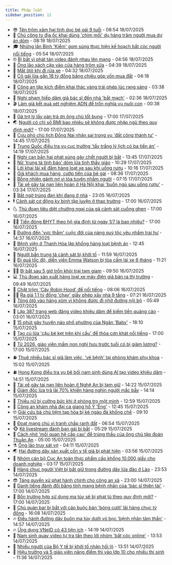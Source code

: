 ```yaml
---
title: Pháp luật
sidebar_position: 12
---
```


<!-- vnexpress-phap-luat:START -->
- 😎 [Tên trộm xâm hại tình dục bé gái 9 tuổi](https://vnexpress.net/ten-trom-xam-hai-tinh-duc-be-gai-9-tuoi-4915993.html) - 08:54 18/07/2025
- 🥰 [Chủ công ty địa ốc khai dùng &#39;chim mồi&#39; dụ hàng trăm người mua dự án dỏm](https://vnexpress.net/chu-cong-ty-dia-oc-khai-dung-chim-moi-du-hang-tram-nguoi-mua-du-an-dom-4915963.html) - 08:19 18/07/2025
- 🎓 [Những lần Bình &#39;Kiểm&#39; gom súng thực hiện kế hoạch bắt cóc người nổi tiếng](https://vnexpress.net/nhung-lan-binh-kiem-gom-sung-thuc-hien-ke-hoach-bat-coc-nguoi-noi-tieng-4915907.html) - 05:54 18/07/2025
- 🤓 [Bị bắt vì phát tán video đánh nhau lên mạng](https://vnexpress.net/bi-bat-vi-phat-tan-video-danh-nhau-len-mang-4915932.html) - 04:56 18/07/2025
- 🎊 [Ông lão xách cặp vào cửa hàng trộm sữa](https://video.vnexpress.net/ong-lao-xach-cap-vao-cua-hang-trom-sua-4915090.html) - 04:39 18/07/2025
- 🙉 [Mất ôtô khi đi rửa xe](https://vnexpress.net/mat-oto-khi-di-rua-xe-4915914.html) - 04:32 18/07/2025
- 🤡 [Cô gái lừa gần 18 tỷ đồng bằng chiêu góp vốn mua đất](https://vnexpress.net/co-gai-lua-gan-18-ty-dong-bang-chieu-gop-von-mua-dat-4915909.html) - 04:18 18/07/2025
- 🗽 [Công an tập kích điểm khai thác vàng trái phép lúc rạng sáng](https://video.vnexpress.net/cong-an-tap-kich-diem-khai-thac-vang-trai-phep-luc-rang-sang-4915836.html) - 03:38 18/07/2025
- 🌋 [Nghi phạm hiếp dâm giả bác sĩ đến nhà &#39;bắt mạch&#39;](https://vnexpress.net/nghi-pham-hiep-dam-gia-bac-si-den-nha-bat-mach-4915791.html) - 02:36 18/07/2025
- 🎬 [Làm giả kết quả xét nghiệm ADN để trốn nghĩa vụ nuôi con](https://vnexpress.net/lam-gia-ket-qua-xet-nghiem-adn-de-tron-nghia-vu-nuoi-con-4915698.html) - 00:38 18/07/2025
- 💯 [Gã trợ lý lấy oán trả ơn ông chủ tốt bụng](https://vnexpress.net/ga-tro-ly-lay-oan-bao-on-ong-chu-vi-ham-song-xa-hoa-4915641.html) - 17:00 17/07/2025
- 🌏 [Người có chỉ số BMI bao nhiêu sẽ không được nhập ngũ theo quy định mới?](https://vnexpress.net/chi-so-bmi-bao-nhieu-se-khong-duoc-goi-nhap-ngu-4914699.html) - 17:00 17/07/2025
- 🌊 [Cựu phó chủ tịch Đồng Nai nhận sai trong vụ &#39;đất công thành tư&#39;](https://vnexpress.net/cuu-pho-chu-tich-dong-nai-nhan-sai-trong-vu-dat-cong-thanh-tu-4915677.html) - 14:45 17/07/2025
- 💂 [Trung Quốc điều tra vụ cục trưởng &#39;tẩy trắng lý lịch có ba tiền án&#39;](https://vnexpress.net/trung-quoc-dieu-tra-vu-cuc-truong-tay-trang-ly-lich-giau-ba-tien-an-4915660.html) - 14:19 17/07/2025
- 🎡 [Nghi can bắn hai phát súng gây chết người bị bắt](https://vnexpress.net/nghi-can-ban-hai-phat-sung-gay-chet-nguoi-bi-bat-4915674.html) - 13:45 17/07/2025
- 🫶 [Nữ &#39;trung tá tình báo&#39; dỏm lừa tình thầy giáo](https://vnexpress.net/nu-trung-ta-tinh-bao-dom-lua-tinh-thay-giao-4915597.html) - 10:29 17/07/2025
- 🐲 [Lời khai tài xế đâm hàng loạt xe sau khi uống rượu](https://video.vnexpress.net/loi-khai-tai-xe-dam-hang-loat-xe-sau-khi-uong-ruou-4915549.html) - 10:16 17/07/2025
- 🚀 [Giả khách mua hàng, cướp tiền của bé gái](https://vnexpress.net/gia-khach-mua-hang-cuop-tien-cua-be-gai-4915547.html) - 08:36 17/07/2025
- 🎊 [Bỗng nhiên gánh nợ vì tòa tuyên nhầm người](https://vnexpress.net/bong-nhien-ganh-no-vi-toa-tuyen-nham-nguoi-4915453.html) - 07:15 17/07/2025
- 🤗 [Tài xế gây tai nạn liên hoàn ở Hà Nội khai &#39;buồn ngủ sau uống rượu&#39;](https://vnexpress.net/tai-xe-khai-buon-ngu-sau-uong-ruou-nen-gay-tai-nan-lien-hoan-o-ha-noi-4915380.html) - 03:34 17/07/2025
- 🗽 [Bất ngờ trúng đạn khi đang ở nhà](https://vnexpress.net/bat-ngo-trung-dan-khi-dang-o-nha-4915246.html) - 23:05 16/07/2025
- 🕴 [Cảnh sát cơ động kỵ binh tập luyện ở thao trường](https://vnexpress.net/canh-sat-co-dong-ky-binh-tap-luyen-o-thao-truong-4914170.html) - 17:00 16/07/2025
- 🌜 [Thủ đoạn tiêu diệt chướng ngại của gã cảnh sát cuồng ghen](https://vnexpress.net/thu-doan-tieu-diet-chuong-ngai-cua-ga-canh-sat-cuong-ghen-4915192.html) - 17:00 16/07/2025
- 🧑‍🏫 [Tiền đóng BHYT theo hộ gia đình từ ngày 1/7 là bao nhiêu?](https://vnexpress.net/so-tien-dong-bhyt-theo-ho-gia-dinh-tu-ngay-1-7-la-bao-nhieu-4915180.html) - 17:00 16/07/2025
- 🦩 [Đường đến &#39;vực thẳm&#39; cuộc đời của nàng quý tộc yêu nhầm trai hư](https://vnexpress.net/duong-den-vuc-tham-cuoc-doi-cua-nang-quy-toc-yeu-nham-trai-hu-4914500.html) - 14:37 16/07/2025
- 💼 [Bệnh viện ở Thanh Hóa lập khống hàng loạt bệnh án](https://vnexpress.net/benh-vien-o-thanh-hoa-lap-khong-hang-loat-benh-an-4915195.html) - 12:45 16/07/2025
- 💫 [Người bắn trung tá cảnh sát bị khởi tố](https://vnexpress.net/nguoi-ban-trung-ta-canh-sat-bi-khoi-to-4915190.html) - 11:59 16/07/2025
- 🦅 [Đi quá tốc độ, diễn viên Emma Watson bị tòa cấm lái xe 6 tháng](https://vnexpress.net/di-qua-toc-do-dien-vien-emma-watson-bi-toa-cam-lai-xe-6-thang-4915182.html) - 11:21 16/07/2025
- 🧑‍💻 [Bị bắt sau 5 giờ trốn khỏi trại tạm giam](https://vnexpress.net/bi-bat-sau-5-gio-tron-chay-khoi-trai-tam-giam-4915116.html) - 09:50 16/07/2025
- 💻 [Thủ đoạn sản xuất hàng loạt xe máy điện giả bán ra thị trường](https://video.vnexpress.net/thu-doan-san-xuat-hang-loat-xe-may-dien-gia-ban-ra-thi-truong-4914928.html) - 09:49 16/07/2025
- 🤠 [Chặt trộm &#39;Cây Robin Hood&#39; để nổi tiếng](https://vnexpress.net/linh-4-nam-tu-vi-chat-trom-cay-bieu-tuong-cua-nuoc-anh-4914958.html) - 08:06 16/07/2025
- 🧑‍🏫 [Ra giá 1,1 tỷ đồng &#39;chạy&#39; giấy phép xây nhà 9 tầng](https://vnexpress.net/ra-gia-1-1-ty-dong-chay-giay-phep-xay-nha-9-tang-4914977.html) - 07:21 16/07/2025
- 🌈 [Tông ôtô vào hàng xóm vì không được đi nhờ đường nội bộ](https://vnexpress.net/tong-oto-vao-hang-xom-vi-khong-duoc-di-nho-duong-noi-bo-4914949.html) - 05:49 16/07/2025
- 🌮 [Lập 387 trang web đăng video khiêu dâm để kiếm tiền quảng cáo](https://vnexpress.net/lap-387-trang-web-dang-video-khieu-dam-de-kiem-tien-quang-cao-4914887.html) - 03:01 16/07/2025
- 🐲 [15 phút gây huyên náo phố phường của Ngân &#39;Baby&#39;](https://vnexpress.net/15-phut-gay-huyen-nao-pho-phuong-cua-ngan-baby-4914762.html) - 18:10 15/07/2025
- 🧰 [Tạo cú lừa &#39;cậu bé kẹt trên khí cầu&#39; để thỏa cơn khát nổi tiếng](https://vnexpress.net/cu-lua-cau-be-ket-tren-khi-cau-de-thoa-con-khat-noi-tieng-cua-bo-me-4914697.html) - 17:00 15/07/2025
- 💄 [Từ 2026, giáo viên mầm non nghỉ hưu trước tuổi có bị giảm lương?](https://vnexpress.net/tu-2026-giao-vien-mam-non-nghi-huu-truoc-tuoi-co-bi-giam-luong-khong-4914228.html) - 17:00 15/07/2025
- ⛽️ [Thuê nhiều bác sĩ giả làm việc, &#39;vẽ bệnh&#39; tại phòng khám phụ khoa](https://vnexpress.net/thue-nhieu-bac-si-gia-lam-viec-ve-benh-tai-phong-kham-phu-khoa-4914738.html) - 15:02 15/07/2025
- ⛽️ [Hong Kong điều tra vụ bê bối nam sinh dùng AI tạo video khiêu dâm](https://vnexpress.net/hong-kong-dieu-tra-vu-be-boi-nam-sinh-dung-ai-tao-video-khieu-dam-4914731.html) - 14:51 15/07/2025
- 💂 [Tài xế gây tai nạn liên hoàn ở Nghệ An bị tạm giữ](https://vnexpress.net/tai-xe-gay-tai-nan-lien-hoan-o-nghe-an-bi-tam-giu-4914728.html) - 14:22 15/07/2025
- 🤔 [Giám đốc lừa trả lãi 70% khiến hàng nghìn người mắc bẫy](https://vnexpress.net/giam-doc-lua-tra-lai-70-khien-hang-nghin-nguoi-mac-bay-4914718.html) - 14:14 15/07/2025
- 🧐 [Thiếu nữ bị cưỡng bức khi ở phòng trọ một mình](https://vnexpress.net/thieu-nu-bi-cuong-buc-khi-o-phong-tro-mot-minh-4914717.html) - 12:59 15/07/2025
- 🎃 [Công an khám nhà đại ca giang hồ Ý &#39;Ẻng&#39;](https://vnexpress.net/cong-an-kham-nha-dai-ca-giang-ho-y-eng-4914713.html) - 12:45 15/07/2025
- 🤓 [Giải cứu bà chủ tiệm tạp hóa bị kẻ ngáo đá khống chế](https://vnexpress.net/giai-cuu-ba-chu-tiem-tap-hoa-bi-ke-ngao-da-khong-che-4914623.html) - 09:10 15/07/2025
- 💃 [Đoạt mạng chú vì tranh chấp ranh đất](https://vnexpress.net/doat-mang-chu-vi-tranh-chap-ranh-dat-4914485.html) - 06:54 15/07/2025
- 🐵 [Kẻ livestream đánh bạn gái bị bắt](https://vnexpress.net/ke-livestream-danh-ban-gai-bi-bat-4914480.html) - 05:29 15/07/2025
- 🤖 [Cách nhờ &#39;mối quan hệ cấp cao&#39; để trúng thầu của ông chủ tập đoàn Thuận An](https://vnexpress.net/cach-nho-moi-quan-he-cap-cao-de-trung-thau-cua-ong-chu-tap-doan-thuan-an-4914411.html) - 05:00 15/07/2025
- ⚗️ [Ông lão truy sát vợ](https://vnexpress.net/ong-lao-truy-sat-vo-4914442.html) - 04:11 15/07/2025
- 🌏 [Hai đường dây sản xuất cồn y tế giả bị phát hiện](https://vnexpress.net/hai-duong-day-san-xuat-con-y-te-gia-bi-phat-hien-4914385.html) - 03:56 15/07/2025
- 🦆 [Nhóm cán bộ Cục An toàn thực phẩm cấp khống 10.000 giấy cho doanh nghiệp](https://vnexpress.net/nhom-can-bo-cuc-an-toan-thuc-pham-cap-khong-10-000-giay-cho-doanh-nghiep-4914303.html) - 03:17 15/07/2025
- 🐎 [Hàng chục người Việt bị bắt giữ trong đường dây lừa đảo ở Lào](https://video.vnexpress.net/hang-chuc-nguoi-viet-bi-bat-giu-trong-duong-day-lua-dao-o-lao-4914256.html) - 23:53 14/07/2025
- 😎 [Tăng quyền xử phạt hành chính cho công an xã](https://vnexpress.net/tang-quyen-xu-phat-hanh-chinh-cho-cong-an-xa-4914041.html) - 23:00 14/07/2025
- 💪 [Danh tiếng đánh đổi bằng tính mạng bệnh nhân của &#39;bác sĩ thiên tài&#39;](https://vnexpress.net/danh-tieng-danh-doi-bang-tinh-mang-benh-nhan-cua-bac-si-thien-tai-4914221.html) - 17:00 14/07/2025
- 🤡 [Bốn trường hợp sử dụng ma túy sẽ bị phạt tù theo quy định mới?](https://vnexpress.net/tu-1-7-bon-truong-hop-su-dung-ma-tuy-se-bi-phat-tu-4910041.html) - 17:00 14/07/2025
- 🌁 [Chủ quán bar bị bắt với cáo buộc bán &#39;bóng cười&#39; lãi hàng chục tỷ đồng](https://vnexpress.net/chu-quan-bar-bi-bat-voi-cao-buoc-ban-bong-cuoi-lai-hang-chuc-ty-dong-4914275.html) - 16:08 14/07/2025
- 🔥 [Điều hành đường dây buôn ma túy dưới vỏ bọc &#39;bệnh nhân tâm thần&#39;](https://vnexpress.net/dieu-hanh-duong-day-buon-ma-tuy-duoi-vo-boc-benh-nhan-tam-than-4914265.html) - 14:57 14/07/2025
- 🔥 [Ứng dụng VNeID có 43 tiện ích](https://vnexpress.net/ung-dung-vneid-co-43-tien-ich-4914259.html) - 14:19 14/07/2025
- 👺 [Nam sinh quay video tự tra tấn theo lời nhóm &#39;bắt cóc online&#39;](https://vnexpress.net/nam-sinh-quay-video-tu-tra-tan-theo-loi-nhom-bat-coc-online-4914238.html) - 13:53 14/07/2025
- 🎊 [Nhiều người của Bộ Y tế bị khởi tố nhận hối lộ](https://vnexpress.net/nhieu-nguoi-cua-bo-y-te-bi-khoi-to-toi-nhan-hoi-lo-4914253.html) - 13:51 14/07/2025
- 🎊 [Hiệu trưởng và 5 giáo viên nâng điểm thi vào lớp 10 cho nhiều thí sinh](https://vnexpress.net/hieu-truong-va-5-giao-vien-sua-diem-thi-lop-10-4914220.html) - 11:36 14/07/2025<!-- vnexpress-phap-luat:END -->
